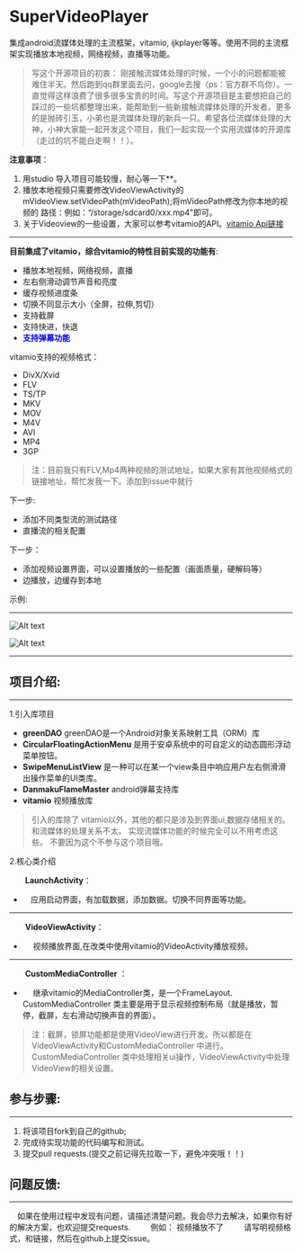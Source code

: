 # SuperVideoPlayer



集成android流媒体处理的主流框架，vitamio, ijkplayer等等。使用不同的主流框架实现播放本地视频，网络视频，直播等功能。
>  写这个开源项目的初衷：
       刚接触流媒体处理的时候，一个小的问题都能被难住半天。然后跑到qq群里面去问，google去搜（ps：官方群不鸟你）。一直觉得这样浪费了很多很多宝贵的时间。写这个开源项目是主要想把自己的踩过的一些坑都整理出来，能帮助到一些新接触流媒体处理的开发者。更多的是抛砖引玉，小弟也是流媒体处理的新兵一只。希望各位流媒体处理的大神，小神大家能一起开发这个项目，我们一起实现一个实用流媒体的开源库（走过的坑不能白走啊！！）。

  **注意事项**：
  1. 用studio 导入项目可能较慢，耐心等一下**。
  2.  播放本地视频只需要修改VideoViewActivity的mVideoView.setVideoPath(mVideoPath);将mVideoPath修改为你本地的视频的   路径：例如：“/storage/sdcard0/xxx.mp4"即可。
  3.  关于Videoview的一些设置，大家可以参考vitamio的API。[vitamio Api链接](https://www.vitamio.org/docs/API/)
  
---
**目前集成了vitamio，综合vitamio的特性目前实现的功能有**:

 - 播放本地视频，网络视频，直播
 - 左右侧滑动调节声音和亮度
 - 缓存视频进度条
 - 切换不同显示大小（全屏，拉伸,剪切）
 -  支持截屏
 - 支持快进，快退
 - <font color="blue"> **支持弹幕功能**</font>

vitamio支持的视频格式：
-  DivX/Xvid
- FLV
- TS/TP
- MKV
- MOV
- M4V
- AVI
- MP4
- 3GP

>  注：目前我只有FLV,Mp4两种视频的测试地址，如果大家有其他视频格式的链接地址，帮忙发我一下。添加到issue中就行


下一步:
  - 添加不同类型流的测试路径
  - 直播流的相关配置

下一步：
  - 添加视频设置界面，可以设置播放的一些配置（画面质量，硬解码等）
  - 边播放，边缓存到本地
  
示例:

---

![Alt text](https://github.com/curtis2/SuperVideoPlayer/blob/0aaf3ce2b6fc817d50ffdbe79a75ef6701c0b96b/source/start.gif)

![Alt text](https://github.com/curtis2/SuperVideoPlayer/blob/master/source/start3.gif)


***

## 项目介绍:
---
1.引入库项目
   - **greenDAO**       greenDAO是一个Android对象关系映射工具（ORM）库
   - **CircularFloatingActionMenu**    是用于安卓系统中的可自定义的动态圆形浮动菜单按钮。
   - **SwipeMenuListView**     是一种可以在某一个view条目中响应用户左右侧滑滑出操作菜单的UI类库。
   - **DanmakuFlameMaster**     android弹幕支持库
   - **vitamio**     视频播放库

 > 引入的库除了 vitamio以外，其他的都只是涉及到界面ui,数据存储相关的。和流媒体的处理关系不太。 实现流媒体功能的时候完全可以不用考虑这些。 不要因为这个不参与这个项目哦。

2.核心类介绍

 &emsp;&emsp;**LaunchActivity**：
 -   &emsp;应用启动界面，有加载数据，添加数据。切换不同界面等功能。

 ***
 &emsp;&emsp;**VideoViewActivity**：

-  &emsp;   视频播放界面,在改类中使用vitamio的VideoActivity播放视频。

***
&emsp;&emsp;**CustomMediaController** ：

 - &emsp;  继承vitamio的MediaController类，是一个FrameLayout. CustomMediaController 类主要是用于显示视频控制布局（就是播放，暂停，截屏，左右滑动切换声音的界面）。

>注：截屏，锁屏功能都是使用VideoView进行开发。所以都是在VideoViewActivity和CustomMediaController 中进行。
CustomMediaController 类中处理相关ui操作，VideoViewActivity中处理VideoView的相关设置。



##    参与步骤:
  ---
 1. 将该项目fork到自己的github;
 2. 完成待实现功能的代码编写和测试。
 3. 提交pull requests.(提交之前记得先拉取一下，避免冲突哦！！)


##  问题反馈:
  ---
&emsp;如果在使用过程中发现有问题，请描述清楚问题。我会尽力去解决，如果你有好的解决方案，也欢迎提交requests.
&emsp;&emsp;  例如： 视频播放不了
&emsp;&emsp;   请写明视频格式，和链接，然后在github上提交issue。  

